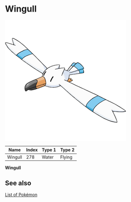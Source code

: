 # Wingull


![Wingull](images/278.png)

| **Name** | **Index** | **Type 1** | **Type 2** |
|----|----|----|----|
| Wingull | 278 | Water | Flying  |

**Wingull** 

## See also

[List of Pokémon](../pokemon.md)
